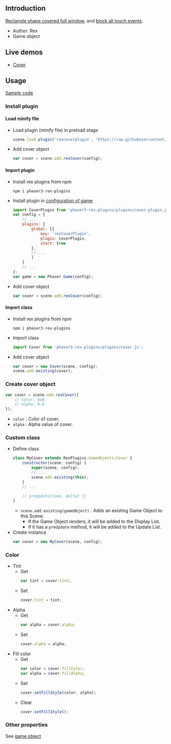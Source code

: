 ## Introduction

[Rectangle shape covered full window](shape-fullwindowrectangle.md), and [block all touch events](toucheventstop.md).

- Author: Rex
- Game object

## Live demos

- [Cover](https://codepen.io/rexrainbow/pen/NWvNwwZ)

## Usage

[Sample code](https://github.com/rexrainbow/phaser3-rex-notes/tree/master/examples/cover)

### Install plugin

#### Load minify file

- Load plugin (minify file) in preload stage
    ```javascript
    scene.load.plugin('rexcoverplugin', 'https://raw.githubusercontent.com/rexrainbow/phaser3-rex-notes/master/dist/rexcoverplugin.min.js', true);
    ```
- Add cover object
    ```javascript
    var cover = scene.add.rexCover(config);
    ```

#### Import plugin

- Install rex plugins from npm
    ```
    npm i phaser3-rex-plugins
    ```
- Install plugin in [configuration of game](game.md#configuration)
    ```javascript
    import CoverPlugin from 'phaser3-rex-plugins/plugins/cover-plugin.js';
    var config = {
        // ...
        plugins: {
            global: [{
                key: 'rexCoverPlugin',
                plugin: CoverPlugin,
                start: true
            },
            // ...
            ]
        }
        // ...
    };
    var game = new Phaser.Game(config);
    ```
- Add cover object
    ```javascript
    var cover = scene.add.rexCover(config);
    ```

#### Import class

- Install rex plugins from npm
    ```
    npm i phaser3-rex-plugins
    ```
- Import class
    ```javascript
    import Cover from 'phaser3-rex-plugins/plugins/cover.js';
    ```
- Add cover object
    ```javascript    
    var cover = new Cover(scene, config);
    scene.add.existing(cover);
    ```

### Create cover object

```javascript
var cover = scene.add.rexCover({
    // color: 0x0,
    // alpha: 0.8
});
```

- `color` : Color of cover.
- `alpha` : Alpha value of cover.

### Custom class

- Define class
    ```javascript
    class MyCover extends RexPlugins.GameObjects.Cover {
        constructor(scene, config) {
            super(scene, config);
            // ...
            scene.add.existing(this);
        }
        // ...

        // preUpdate(time, delta) {}
    }
    ```
    - `scene.add.existing(gameObject)` : Adds an existing Game Object to this Scene.
        - If the Game Object renders, it will be added to the Display List.
        - If it has a `preUpdate` method, it will be added to the Update List.
- Create instance
    ```javascript
    var cover = new MyCover(scene, config);
    ```

### Color

- Tint
    - Get
        ```javascript
        var tint = cover.tint;
        ```
    - Set
        ```javascript
        cover.tint = tint;
        ```
- Alpha
    - Get
        ```javascript
        var alpha = cover.alpha;
        ```
    - Set
        ```javascript
        cover.alpha = alpha;
        ```
- Fill color
    - Get
        ```javascript
        var color = cover.fillColor;
        var alpha = cover.fillAlpha;
        ```
    - Set
        ```javascript
        cover.setFillStyle(color, alpha);
        ```
    - Clear
        ```javascript
        cover.setFillStyle();
        ```

### Other properties

See [game object](gameobject.md)
